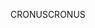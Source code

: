 <span data-ttu-id="0aece-101">CRONUS</span><span class="sxs-lookup"><span data-stu-id="0aece-101">CRONUS</span></span>